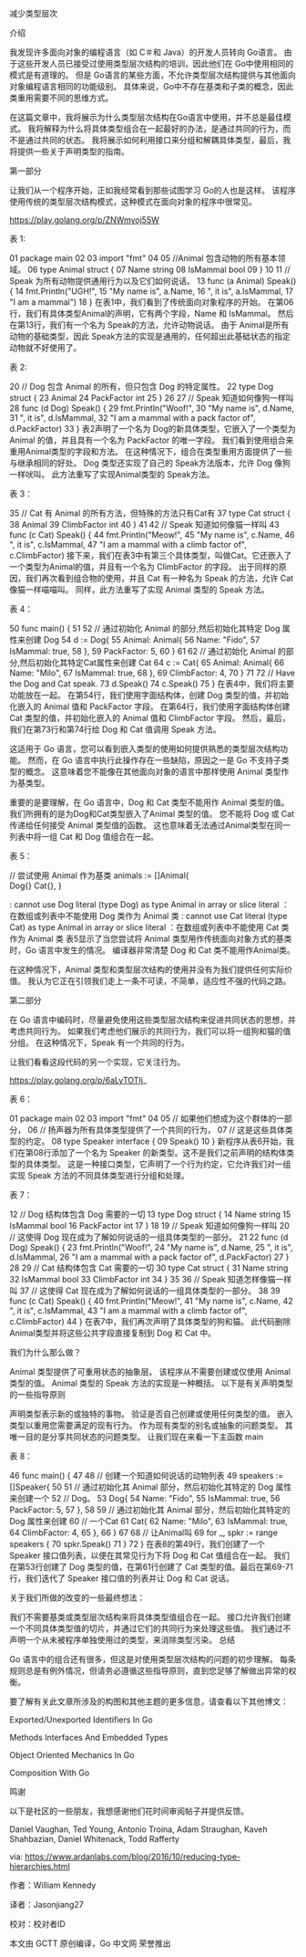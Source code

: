 减少类型层次

介绍

我发现许多面向对象的编程语言（如 C＃和 Java）的开发人员转向 Go语言。 由于这些开发人员已接受过使用类型层次结构的培训，因此他们在 Go中使用相同的模式是有道理的。 但是 Go语言的某些方面，不允许类型层次结构提供与其他面向对象编程语言相同的功能级别。 具体来说，Go中不存在基类和子类的概念，因此类重用需要不同的思维方式。

在这篇文章中，我将展示为什么类型层次结构在Go语言中使用，并不总是最佳模式。 我将解释为什么将具体类型组合在一起最好的办法，是通过共同的行为，而不是通过共同的状态。 我将展示如何利用接口来分组和解耦具体类型，最后，我将提供一些关于声明类型的指南。

第一部分

让我们从一个程序开始，正如我经常看到那些试图学习 Go的人也是这样。 该程序使用传统的类型层次结构模式，这种模式在面向对象的程序中很常见。

https://play.golang.org/p/ZNWmyoj55W

表 1:

01 package main
02
03 import "fmt"
04
05 //Animal 包含动物的所有基本领域。
06 type Animal struct {
07	Name     string
08	IsMammal bool
09 }
10
11 // Speak 为所有动物提供通用行为以及它们如何说话。
13 func (a Animal) Speak() {
14	fmt.Println("UGH!",
15		"My name is", a.Name,
16		", it is", a.IsMammal,
17		"I am a mammal")
18 }
在表1中，我们看到了传统面向对象程序的开始。 在第06行，我们有具体类型Animal的声明，它有两个字段，Name 和 IsMammal。 然后在第13行，我们有一个名为 Speak的方法，允许动物说话。 由于 Animal是所有动物的基础类型，因此 Speak方法的实现是通用的，任何超出此基础状态的指定动物就不好使用了。

表 2:

20 // Dog 包含 Animal 的所有，但只包含 Dog 的特定属性。
22 type Dog struct {
23	Animal
24	PackFactor int
25 }
26
27 // Speak 知道如何像狗一样叫
28 func (d Dog) Speak() {
29	fmt.Println("Woof!",
30		"My name is", d.Name,
31		", it is", d.IsMammal,
32		"I am a mammal with a pack factor of", d.PackFactor)
33 }
表2声明了一个名为 Dog的新具体类型，它嵌入了一个类型为 Animal 的值，并且具有一个名为 PackFactor 的唯一字段。 我们看到使用组合来重用Animal类型的字段和方法。 在这种情况下，组合在类型重用方面提供了一些与继承相同的好处。 Dog 类型还实现了自己的 Speak方法版本，允许 Dog 像狗一样吠叫。 此方法重写了实现Animal类型的 Speak方法。

表 3：

35 // Cat 有 Animal 的所有方法，但特殊的方法只有Cat有
37 type Cat struct {
38	Animal
39	ClimbFactor int
40 }
41
42 // Speak 知道如何像猫一样叫
43 func (c Cat) Speak() {
44	fmt.Println("Meow!",
45		"My name is", c.Name,
46		", it is", c.IsMammal,
47		"I am a mammal with a climb factor of", c.ClimbFactor)
接下来，我们在表3中有第三个具体类型，叫做Cat。它还嵌入了一个类型为Animal的值，并且有一个名为 ClimbFactor 的字段。 出于同样的原因，我们再次看到组合物的使用，并且 Cat 有一种名为 Speak 的方法，允许 Cat 像猫一样喵喵叫。 同样，此方法重写了实现 Animal 类型的 Speak 方法。

表 4：

50 func main() {
51
52	// 通过初始化 Animal 的部分,然后初始化其特定 Dog 属性来创建 Dog
54	d := Dog{
55		Animal: Animal{
56			Name:     "Fido",
57			IsMammal: true,
58		},
59		PackFactor: 5,
60	}
61
62	// 通过初始化 Animal 的部分,然后初始化其特定Cat属性来创建 Cat
64	c := Cat{
65		Animal: Animal{
66			Name:     "Milo",
67			IsMammal: true,
68		},
69		ClimbFactor: 4,
70	}
71
72	// Have the Dog and Cat speak.
73	d.Speak()
74	c.Speak()
75 }
在表4中，我们将主要功能放在一起。 在第54行，我们使用字面结构体，创建 Dog 类型的值，并初始化嵌入的 Animal 值和 PackFactor 字段。 在第64行，我们使用字面结构体创建 Cat 类型的值，并初始化嵌入的 Animal 值和 ClimbFactor 字段。 然后，最后，我们在第73行和第74行给 Dog 和 Cat 值调用 Speak 方法。

这适用于 Go 语言，您可以看到嵌入类型的使用如何提供熟悉的类型层次结构功能。 然而，在 Go 语言中执行此操作存在一些缺陷，原因之一是 Go 不支持子类型的概念。 这意味着您不能像在其他面向对象的语言中那样使用 Animal 类型作为基类型。

重要的是要理解，在 Go 语言中，Dog 和 Cat 类型不能用作 Animal 类型的值。 我们所拥有的是为Dog和Cat类型嵌入了Animal 类型的值。 您不能将 Dog 或 Cat 传递给任何接受 Animal 类型值的函数。 这也意味着无法通过Animal类型在同一列表中将一组 Cat 和 Dog 值组合在一起。

表 5：

// 尝试使用 Animal 作为基类
animals := []Animal{  
    Dog{}
    Cat{},
}

: cannot use Dog literal (type Dog) as type Animal in array or slice literal
：在数组或列表中不能使用 Dog 类作为 Animal 类
: cannot use Cat literal (type Cat) as type Animal in array or slice literal
：在数组或列表中不能使用 Cat 类作为 Animal 类
表5显示了当您尝试将 Animal 类型用作传统面向对象方式的基类时，Go 语言中发生的情况。 编译器非常清楚 Dog 和 Cat 类不能用作Animal类。

在这种情况下，Animal 类型和类型层次结构的使用并没有为我们提供任何实际价值。 我认为它正在引领我们走上一条不可读，不简单，适应性不强的代码之路。

第二部分

在 Go 语言中编码时，尽量避免使用这些类型层次结构来促进共同状态的思想，并考虑共同行为。 如果我们考虑他们展示的共同行为，我们可以将一组狗和猫的值分组。 在这种情况下，Speak 有一个共同的行为。

让我们看看这段代码的另一个实现，它关注行为。

https://play.golang.org/p/6aLyTOTIj_

表 6：

01 package main
02
03 import "fmt"
04
05 // 如果他们想成为这个群体的一部分，
06 // 扬声器为所有具体类型提供了一个共同的行为，
07 // 这是这些具体类型的约定。
08 type Speaker interface {
09	Speak()
10 }
新程序从表6开始，我们在第08行添加了一个名为 Speaker 的新类型。这不是我们之前声明的结构体类型的具体类型。 这是一种接口类型，它声明了一个行为约定，它允许我们对一组实现 Speak 方法的不同具体类型进行分组和处理。

表 7：

12 // Dog 结构体包含 Dog 需要的一切
13 type Dog struct {
14	Name       string
15	IsMammal   bool
16	PackFactor int
17 }
18
19 // Speak 知道如何像狗一样叫
20 // 这使得 Dog 现在成为了解如何说话的一组具体类型的一部分。
21
22 func (d Dog) Speak() {
23	fmt.Println("Woof!",
24		"My name is", d.Name,
25		", it is", d.IsMammal,
26		"I am a mammal with a pack factor of", d.PackFactor)
27 }
28
29 // Cat 结构体包含 Cat 需要的一切
30 type Cat struct {
31	Name        string
32	IsMammal    bool
33	ClimbFactor int
34 }
35
36 // Speak 知道怎样像猫一样叫
37 // 这使得 Cat 现在成为了解如何说话的一组具体类型的一部分。
38
39 func (c Cat) Speak() {
40	fmt.Println("Meow!",
41		"My name is", c.Name,
42		", it is", c.IsMammal,
43		"I am a mammal with a climb factor of", c.ClimbFactor)
44 }
在表7中，我们再次声明了具体类型的狗和猫。 此代码删除Animal类型并将这些公共字段直接复制到 Dog 和 Cat 中。

我们为什么那么做？

Animal 类型提供了可重用状态的抽象层。
该程序从不需要创建或仅使用 Animal 类型的值。
Animal 类型的 Speak 方法的实现是一种概括。
以下是有关声明类型的一些指导原则

声明类型表示新的或独特的事物。
验证是否自己创建或使用任何类型的值。
嵌入类型以重用您需要满足的现有行为。
作为现有类型的别名或抽象的问题类型。
其唯一目的是分享共同状态的问题类型。
让我们现在来看一下主函数 main

表 8：

46 func main() {
47
48	// 创建一个知道如何说话的动物列表
49	speakers := []Speaker{
50
51	// 通过初始化其 Animal 部分，然后初始化其特定的 Dog 属性来创建一个
52  // Dog。
53		Dog{
54			Name:       "Fido",
55			IsMammal:   true,
56			PackFactor: 5,
57		},
58
59		// 通过初始化其 Animal 部分，然后初始化其特定的 Dog 属性来创建
60      // 一个Cat
61		Cat{
62			Name:        "Milo",
63			IsMammal:    true,
64			ClimbFactor: 4,
65		},
66	}
67
68	// 让Animal叫
69	for _, spkr := range speakers {
70		spkr.Speak()
71	}
72 }
在表8的第49行，我们创建了一个 Speaker 接口值列表，以便在其常见行为下将 Dog 和 Cat 值组合在一起。 我们在第53行创建了 Dog 类型的值，在第61行创建了 Cat 类型的值。最后在第69-71行，我们迭代了 Speaker 接口值的列表并让 Dog 和 Cat 说话。

关于我们所做的改变的一些最终想法：

我们不需要基类或类型层次结构来将具体类型值组合在一起。
接口允许我们创建一个不同具体类型值的切片，并通过它们的共同行为来处理这些值。
我们通过不声明一个从未被程序单独使用过的类型，来消除类型污染。
总结

Go 语言中的组合还有很多，但这是对使用类型层次结构的问题的初步理解。 每条规则总是有例外情况，但请务必遵循这些指导原则，直到您足够了解做出异常的权衡。

要了解有关此文章所涉及的构图和其他主题的更多信息，请查看以下其他博文：

Exported/Unexported Identifiers In Go

Methods Interfaces And Embedded Types

Object Oriented Mechanics In Go

Composition With Go

鸣谢

以下是社区的一些朋友，我想感谢他们花时间审阅帖子并提供反馈。

Daniel Vaughan, Ted Young, Antonio Troina, Adam Straughan, Kaveh Shahbazian, Daniel Whitenack, Todd Rafferty

via: https://www.ardanlabs.com/blog/2016/10/reducing-type-hierarchies.html

作者：William Kennedy

译者：Jasonjiang27

校对：校对者ID

本文由 GCTT 原创编译，Go 中文网 荣誉推出
